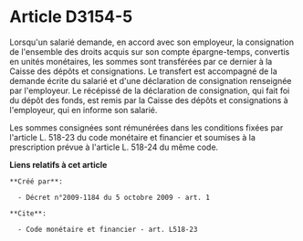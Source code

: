# Article D3154-5

Lorsqu'un salarié demande, en accord avec son employeur, la consignation de l'ensemble des droits acquis sur son compte
épargne-temps, convertis en unités monétaires, les sommes sont transférées par ce dernier à la Caisse des dépôts et
consignations. Le transfert est accompagné de la demande écrite du salarié et d'une déclaration de consignation renseignée
par l'employeur. Le récépissé de la déclaration de consignation, qui fait foi du dépôt des fonds, est remis par la Caisse des
dépôts et consignations à l'employeur, qui en informe son salarié.

Les sommes consignées sont rémunérées dans les conditions fixées par l'article L. 518-23 du code monétaire et financier et
soumises à la prescription prévue à l'article L. 518-24 du même code.

**Liens relatifs à cet article**

	**Créé par**:

	  - Décret n°2009-1184 du 5 octobre 2009 - art. 1

	**Cite**:

	  - Code monétaire et financier - art. L518-23
